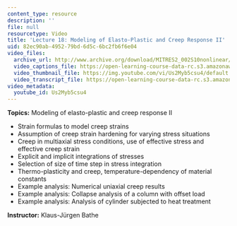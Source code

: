 ```yaml
---
content_type: resource
description: ''
file: null
resourcetype: Video
title: 'Lecture 18: Modeling of Elasto-Plastic and Creep Response II'
uid: 82ec90ab-4952-79bd-6d5c-6bc2fb6f6e04
video_files:
  archive_url: http://www.archive.org/download/MITRES2_002S10nonlinear/MITRES2_002S10nonlinear_lec18_300k.mp4
  video_captions_file: https://open-learning-course-data-rc.s3.amazonaws.com/res-2-002-finite-element-procedures-for-solids-and-structures-spring-2010/bf3cf7234cdb55789eb4a72479c6cd19_Us2Myb5csu4.vtt
  video_thumbnail_file: https://img.youtube.com/vi/Us2Myb5csu4/default.jpg
  video_transcript_file: https://open-learning-course-data-rc.s3.amazonaws.com/res-2-002-finite-element-procedures-for-solids-and-structures-spring-2010/8fc953982b0a71764aa855168809976e_Us2Myb5csu4.pdf
video_metadata:
  youtube_id: Us2Myb5csu4
---
```


**Topics:** Modeling of elasto-plastic and creep response II

*   Strain formulas to model creep strains
*   Assumption of creep strain hardening for varying stress situations
*   Creep in multiaxial stress conditions, use of effective stress and effective creep strain
*   Explicit and implicit integrations of stresses
*   Selection of size of time step in stress integration
*   Thermo-plasticity and creep, temperature-dependency of material constants
*   Example analysis: Numerical uniaxial creep results
*   Example analysis: Collapse analysis of a column with offset load
*   Example analysis: Analysis of cylinder subjected to heat treatment

**Instructor:** Klaus-Jürgen Bathe